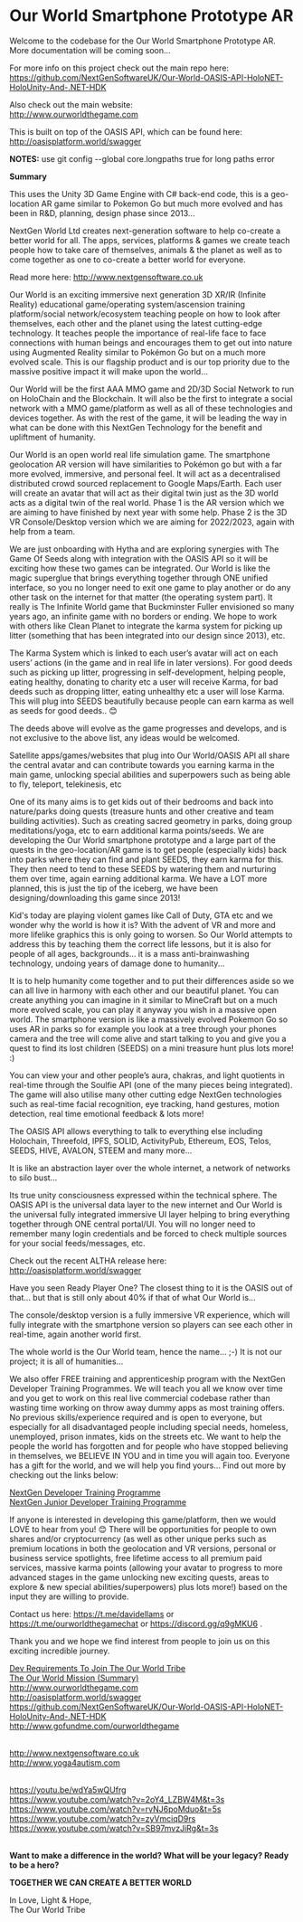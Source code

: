 # Our World Smartphone Prototype AR

Welcome to the codebase for the Our World Smartphone Prototype AR. More documentation will be coming soon...

For more info on this project check out the main repo here:<br>
https://github.com/NextGenSoftwareUK/Our-World-OASIS-API-HoloNET-HoloUnity-And-.NET-HDK

Also check out the main website:<br>
http://www.ourworldthegame.com

This is built on top of the OASIS API, which can be found here:<br>
http://oasisplatform.world/swagger


**NOTES:** use git config --global core.longpaths true for long paths error

**Summary**

This uses the Unity 3D Game Engine with C# back-end code, this is a geo-location AR game similar to Pokemon Go but much more evolved and has been in R&D, planning, design phase since 2013...

NextGen World Ltd creates next-generation software to help co-create a better world for all. The apps, services, platforms & games we create teach people how to take care of themselves, animals & the planet as well as to come together as one to co-create a better world for everyone.

Read more here:
http://www.nextgensoftware.co.uk 

Our World is an exciting immersive next generation 3D XR/IR (Infinite Reality) educational game/operating system/ascension training platform/social network/ecosystem teaching people on how to look after themselves, each other and the planet using the latest cutting-edge technology. It teaches people the importance of real-life face to face connections with human beings and encourages them to get out into nature using Augmented Reality similar to Pokémon Go but on a much more evolved scale. This is our flagship product and is our top priority due to the massive positive impact it will make upon the world...

Our World will be the first AAA MMO game and 2D/3D Social Network to run on HoloChain and the Blockchain. It will also be the first to integrate a social network with a MMO game/platform as well as all of these technologies and devices together. As with the rest of the game, it will be leading the way in what can be done with this NextGen Technology for the benefit and upliftment of humanity.

Our World is an open world real life simulation game. The smartphone geolocation AR version will have similarities to Pokémon go but with a far more evolved, immersive, and personal feel. It will act as a decentralised distributed crowd sourced replacement to Google Maps/Earth. Each user will create an avatar that will act as their digital twin just as the 3D world acts as a digital twin of the real world. Phase 1 is the AR version which we are aiming to have finished by next year with some help. Phase 2 is the 3D VR Console/Desktop version which we are aiming for 2022/2023, again with help from a team. 

We are just onboarding with Hytha and are exploring synergies with The Game Of Seeds along with integration with the OASIS API so it will be exciting how these two games can be integrated. Our World is like the magic superglue that brings everything together through ONE unified interface, so you no longer need to exit one game to play another or do any other task on the internet for that matter (the operating system part). It really is The Infinite World game that Buckminster Fuller envisioned so many years ago, an infinite game with no borders or ending. We hope to work with others like Clean Planet to integrate the karma system for picking up litter (something that has been integrated into our design since 2013), etc.

The Karma System which is linked to each user’s avatar will act on each users’ actions (in the game and in real life in later versions). For good deeds such as picking up litter, progressing in self-development, helping people, eating healthy, donating to charity etc a user will receive Karma, for bad deeds such as dropping litter, eating unhealthy etc a user will lose Karma. This will plug into SEEDS beautifully because people can earn karma as well as seeds for good deeds.. 😊

The deeds above will evolve as the game progresses and develops, and is not exclusive to the above list, any ideas would be welcomed.

Satellite apps/games/websites that plug into Our World/OASIS API all share the central avatar and can contribute towards you earning karma in the main game, unlocking special abilities and superpowers such as being able to fly, teleport, telekinesis, etc

One of its many aims is to get kids out of their bedrooms and back into nature/parks doing quests (treasure hunts and other creative and team building activities). Such as creating sacred geometry in parks, doing group meditations/yoga, etc to earn additional karma points/seeds. We are developing the Our World smartphone prototype and a large part of the quests in the geo-location/AR game is to get people (especially kids) back into parks where they can find and plant SEEDS, they earn karma for this. They then need to tend to these SEEDS by watering them and nurturing them over time, again earning additional karma. We have a LOT more planned, this is just the tip of the iceberg, we have been designing/downloading this game since 2013!

Kid's today are playing violent games like Call of Duty, GTA etc and we wonder why the world is how it is? With the advent of VR and more and more lifelike graphics this is only going to worsen. So Our World attempts to address this by teaching them the correct life lessons, but it is also for people of all ages, backgrounds... it is a mass anti-brainwashing technology, undoing years of damage done to humanity...

It is to help humanity come together and to put their differences aside so we can all live in harmony with each other and our beautiful planet. You can create anything you can imagine in it similar to MineCraft but on a much more evolved scale, you can play it anyway you wish in a massive open world. The smartphone version is like a massively evolved Pokemon Go so uses AR in parks so for example you look at a tree through your phones camera and the tree will come alive and start talking to you and give you a quest to find its lost children (SEEDS) on a mini treasure hunt plus lots more! :)

You can view your and other people’s aura, chakras, and light quotients in real-time through the Soulfie API (one of the many pieces being integrated). The game will also utilise many other cutting edge NextGen technologies such as real-time facial recognition, eye tracking, hand gestures, motion detection, real time emotional feedback & lots more!

The OASIS API allows everything to talk to everything else including Holochain, Threefold, IPFS, SOLID, ActivityPub, Ethereum, EOS, Telos, SEEDS, HIVE, AVALON, STEEM and many more... 

It is like an abstraction layer over the whole internet, a network of networks to silo bust...

Its true unity consciousness expressed within the technical sphere. The OASIS API is the universal data layer to the new internet and Our World is the universal fully integrated immersive UI layer helping to bring everything together through ONE central portal/UI. You will no longer need to remember many login credentials and be forced to check multiple sources for your social feeds/messages, etc.

Check out the recent ALTHA release here:
http://oasisplatform.world/swagger

Have you seen Ready Player One? The closest thing to it is the OASIS out of that... but that is still only about 40% if that of what Our World is... 

The console/desktop version is a fully immersive VR experience, which will fully integrate with the smartphone version so players can see each other in real-time, again another world first.

The whole world is the Our World team, hence the name... ;-) It is not our project; it is all of humanities...

We also offer FREE training and apprenticeship program with the NextGen Developer Training Programmes.  We will teach you all we know over time and you get to work on this real live commercial codebase rather than wasting time working on throw away dummy apps as most training offers. No previous skills/experience required and is open to everyone, but especially for all disadvantaged people including special needs, homeless, unemployed, prison inmates, kids on the streets etc. We want to help the people the world has forgotten and for people who have stopped believing in themselves, we BELIEVE IN YOU and in time you will again too. Everyone has a gift for the world, and we will help you find yours… Find out more by checking out the links below:

<a href="https://c8119036-8b0a-4498-ab07-331841f19b4b.filesusr.com/ugd/4280d8_ad8787bd42b1471bae73003bfbf111f7.pdf">NextGen Developer Training Programme</a><br>
<a href="https://c8119036-8b0a-4498-ab07-331841f19b4b.filesusr.com/ugd/4280d8_999d98ba615e4fa6ab4383a415ee24c5.pdf">NextGen Junior Developer Training Programme</a>

If anyone is interested in developing this game/platform, then we would LOVE to hear from you! 😊 There will be opportunities for people to own shares and/or cryptocurrency (as well as other unique perks such as premium locations in both the geolocation and VR versions, personal or business service spotlights, free lifetime access to all premium paid services, massive karma points (allowing your avatar to progress to more advanced stages in the game unlocking new exciting quests, areas to explore & new special abilities/superpowers) plus lots more!) based on the input they are willing to provide.  

Contact us here: https://t.me/davidellams or https://t.me/ourworldthegamechat or https://discord.gg/q9gMKU6 . 

Thank you and we hope we find interest from people to join us on this exciting incredible journey.

<a href="https://drive.google.com/file/d/1b_G08UTALUg4H3jPlBdElZAFvyRcVKj1/view">Dev Requirements To Join The Our World Tribe</a><br>
<a href="https://drive.google.com/file/d/12pCk20iLw_uA1yIfojcP6WwvyOT4WRiO/view?usp=sharing">The Our World Mission (Summary)</a><br>
http://www.ourworldthegame.com<br>
http://oasisplatform.world/swagger<br>
https://github.com/NextGenSoftwareUK/Our-World-OASIS-API-HoloNET-HoloUnity-And-.NET-HDK<br>
http://www.gofundme.com/ourworldthegame<br><br>

http://www.nextgensoftware.co.uk<br>
http://www.yoga4autism.com<br><br>

https://youtu.be/wdYa5wQUfrg<br>
https://www.youtube.com/watch?v=2oY4_LZBW4M&t=3s<br>
https://www.youtube.com/watch?v=rvNJ6poMduo&t=5s<br>
https://www.youtube.com/watch?v=zyVmciqD9rs<br>
https://www.youtube.com/watch?v=SB97mvzJiRg&t=3s<br><br>

**Want to make a difference in the world? What will be your legacy? Ready to be a hero?**

**TOGETHER WE CAN CREATE A BETTER WORLD**

In Love, Light & Hope,<br>
The Our World Tribe
